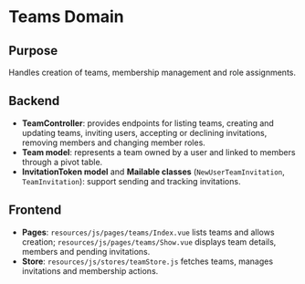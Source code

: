 # Teams Domain

## Purpose
Handles creation of teams, membership management and role assignments.

## Backend
- **TeamController**: provides endpoints for listing teams, creating and updating teams, inviting users, accepting or declining invitations, removing members and changing member roles.
- **Team model**: represents a team owned by a user and linked to members through a pivot table.
- **InvitationToken model** and **Mailable classes** (`NewUserTeamInvitation`, `TeamInvitation`): support sending and tracking invitations.

## Frontend
- **Pages**: `resources/js/pages/teams/Index.vue` lists teams and allows creation; `resources/js/pages/teams/Show.vue` displays team details, members and pending invitations.
- **Store**: `resources/js/stores/teamStore.js` fetches teams, manages invitations and membership actions.
